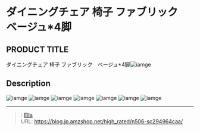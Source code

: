 # ダイニングチェア 椅子 ファブリック　ベージュ*4脚


## PRODUCT TITLE 

ダイニングチェア 椅子 ファブリック　ベージュ*4脚![iamge](https://b2bfiles1.gigab2b.cn/image/wkseller/7404/20230201_c9ab7692e402722096fc45394c415ca1.jpg)

## Description











![iamge](https://b2bfiles1.gigab2b.cn/image/wkseller/7404/20230201_013cb7e2018687c33df3a550322b56e5.jpg)
![iamge](https://b2bfiles1.gigab2b.cn/image/wkseller/7404/20230228_b15ca5328503cc6eca6d12547df240ab.jpg)
![iamge](https://b2bfiles1.gigab2b.cn/image/wkseller/7404/20221227_c4dc496f9e2d6295d01225648d1de7b9.jpg)
![iamge](https://b2bfiles1.gigab2b.cn/image/wkseller/7404/20230201_496fc76bb65f544ee55f371e008d0abc.jpg)
![iamge](https://b2bfiles1.gigab2b.cn/image/wkseller/7404/20230201_963c775db0e659fe8df79b0a00e8f9b7.jpg)
![iamge](https://b2bfiles1.gigab2b.cn/image/wkseller/7404/20220817_76b7edcc5b33a97af8f0dc142fbe02c8.jpg)
![iamge](nan)


---

> : [Ella](https://blog.jp.amzshop.net/)  
> URL: https://blog.jp.amzshop.net/high_rated/n506-sc294964caa/  


